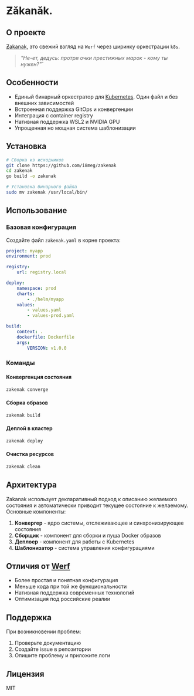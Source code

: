 # Ƶӑkаnӑk.

## О проекте
[Ƶakanak](https://dic.academic.ru/dic.nsf/dic_synonims/390396/%D1%87%D0%B0%D0%BA%D0%B0%D0%BD%D0%B0%D0%BAчаканак "др.-чув. чӑканӑк — бухта, залив"), это свежий взгляд на `Werf` через ширинку оркестрации `k8s`.

> _"Не-ет, дедусь: протри очки престижных марок - кому ты нужен?"`_

## Особенности
- Eдиный бинарный оркестратор для [Kubernetes](https://ru.wikipedia.org/wiki/Kubernetes "от др.-греч. κυβερνήτης — кормчий, рулевой"). Один файл и без внешних зависимостей
- Встроенная поддержка GitOps и конвергенции
- Интеграция с container registry
- Нативная поддержка WSL2 и NVIDIA GPU
- Упрощенная но мощная система шаблонизации

## Установка
```bash
# Сборка из исходников
git clone https://github.com/i8meg/zakenak
cd zakenak
go build -o zakenak

# Установка бинарного файла
sudo mv zakenak /usr/local/bin/
```

## Использование

### Базовая конфигурация
Создайте файл `zakenak.yaml` в корне проекта:

```yaml
project: myapp
environment: prod

registry:
	url: registry.local

deploy:
	namespace: prod
	charts:
		- ./helm/myapp
	values:
		- values.yaml
		- values-prod.yaml

build:
	context: .
	dockerfile: Dockerfile
	args:
		VERSION: v1.0.0
```

### Команды

#### Конвергенция состояния
```bash
zakenak converge
```

#### Сборка образов
```bash
zakenak build
```

#### Деплой в кластер
```bash
zakenak deploy
```

#### Очистка ресурсов
```bash
zakenak clean
```

## Архитектура
Ƶakanak использует декларативный подход к описанию желаемого состояния и автоматически приводит текущее состояние к желаемому. Основные компоненты:

1. **Конвергер** - ядро системы, отслеживающее и синхронизирующее состояния
2. **Сборщик** - компонент для сборки и пуша Docker образов
3. **Деплоер** - компонент для работы с Kubernetes
4. **Шаблонизатор** - система управления конфигурациями

## Отличия от [Werf](https://github.com/werf/werf)
- Более простая и понятная конфигурация
- Меньше кода при той же функциональности
- Нативная поддержка современных технологий
- Оптимизация под российские реалии

## Поддержка
При возникновении проблем:
1. Проверьте документацию
2. Создайте issue в репозитории
3. Опишите проблему и приложите логи

## Лицензия
MIT